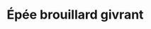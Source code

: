 ---
published: true
title: 'Épée brouillard givrant'
collection: ailleurs
release_date: '2015-03-02 00:00:00'
image:
    user/pages/01.Emissions/ailleurs-85/ouiedire_ailleurs-85_cover-1.png: { name: ouiedire_ailleurs-85_cover-1.png, type: image/png, size: 368816, path: user/pages/01.Emissions/ailleurs-85/ouiedire_ailleurs-85_cover-1.png }
number: '85'
slug: ailleurs-85
taxonomy:
    dj: 'Stéven Marcato'
    artist: ['Adolf Filter', 'Alien Sex Fiend', 'Creep Lo & Fatality', 'John Carpenter', 'Maximise Bestiality', Negativland, 'Nigga Creep', Plexiglas, 'Radio (Skit)', 'Riccardo Cioni', 'Rude 66', 'The Revillos', 'The Weathermen', 'Ural 13 Diktators', Warning]
playlists:
    - { title: null, tracks: [{ timecode: '00:00:00', artists: ['John Carpenter'], title: 'The Fog OST - Main Theme Reprise' }, { timecode: '00:01:36', artists: ['Rude 66'], title: 'I Am God' }, { timecode: '00:06:50', artists: [Negativland], title: 'Christianity Is Stupid' }, { timecode: '00:10:31', artists: ['Creep Lo & Fatality'], title: Seasons }, { timecode: '00:14:55', artists: ['Radio (Skit)'], title: '' }, { timecode: '00:15:06', artists: ['Nigga Creep'], title: 'Killaz Outta Frayser' }, { timecode: '00:22:09', artists: [Warning], title: 'Dark Crystal' }, { timecode: '00:27:32', artists: ['Adolf Filter'], title: 'Kung I Drift' }, { timecode: '00:30:06', artists: ['Alien Sex Fiend'], title: 'Dead And Buried' }, { timecode: '00:35:48', artists: [Plexiglas], title: Tanz! }, { timecode: '00:38:36', artists: ['The Revillos'], title: 'The Fiend' }, { timecode: '00:40:35', artists: ['The Weathermen'], title: Poison }, { timecode: '00:45:08', artists: ['Riccardo Cioni'], title: Fog }, { timecode: '00:50:41', artists: ['Ural 13 Diktators'], title: 'Techno is Dead' }, { timecode: '00:55:00', artists: ['Maximise Bestiality'], title: 'Disintegrated Through Ectoplasmatic Injection' }] }
presentation: "Un trait = danger   \nDeux traits = sécurité"
image_hd:
    user/pages/01.Emissions/ailleurs-85/ouiedire_ailleurs-85_cover_hd.png: { name: ouiedire_ailleurs-85_cover_hd.png, type: image/png, size: 368816, path: user/pages/01.Emissions/ailleurs-85/ouiedire_ailleurs-85_cover_hd.png }

---